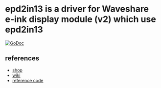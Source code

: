 # epd2in13 is a driver for Waveshare e-ink display module (v2) which use epd2in13

[![GoDoc](http://godoc.org/github.com/suapapa/go_devices/epd2in13?status.svg)](http://godoc.org/github.com/suapapa/go_devices/epd2in13)

## references
* [shop](https://s.click.aliexpress.com/e/dauP0YmG)
* [wiki](https://www.waveshare.com/wiki/2.13inch_e-Paper_HAT)
* [reference code](https://github.com/waveshare/e-Paper)
